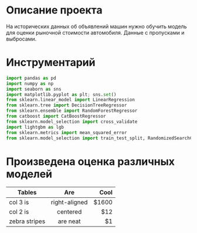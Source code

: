 # Описание проекта
  На исторических данных об объявлений машин нужно обучить модель для оценки рыночной стоимости автомобиля.
  Данные с пропусками и выбросами.
  
  
# Инструментарий
```python
import pandas as pd
import numpy as np
import seaborn as sns
import matplotlib.pyplot as plt; sns.set()
from sklearn.linear_model import LinearRegression
from sklearn.tree import DecisionTreeRegressor
from sklearn.ensemble import RandomForestRegressor
from catboost import CatBoostRegressor
from sklearn.model_selection import cross_validate
import lightgbm as lgb
from sklearn.metrics import mean_squared_error
from sklearn.model_selection import train_test_split, RandomizedSearchCV
```

# Произведена оценка различных моделей

| Tables        | Are           | Cool  |
| ------------- |:-------------:| -----:|
| col 3 is      | right-aligned | $1600 |
| col 2 is      | centered      |   $12 |
| zebra stripes | are neat      |    $1 |
